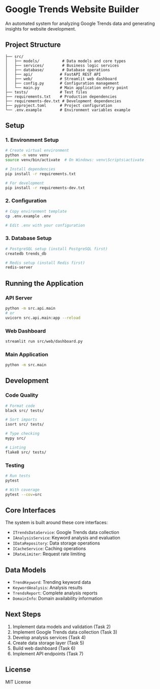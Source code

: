 # Google Trends Website Builder

An automated system for analyzing Google Trends data and generating insights for website development.

## Project Structure

```
├── src/
│   ├── models/          # Data models and core types
│   ├── services/        # Business logic services
│   ├── database/        # Database operations
│   ├── api/            # FastAPI REST API
│   ├── web/            # Streamlit web dashboard
│   ├── config.py       # Configuration management
│   └── main.py         # Main application entry point
├── tests/              # Test files
├── requirements.txt    # Production dependencies
├── requirements-dev.txt # Development dependencies
├── pyproject.toml      # Project configuration
└── .env.example        # Environment variables example
```

## Setup

### 1. Environment Setup

```bash
# Create virtual environment
python -m venv venv
source venv/bin/activate  # On Windows: venv\Scripts\activate

# Install dependencies
pip install -r requirements.txt

# For development
pip install -r requirements-dev.txt
```

### 2. Configuration

```bash
# Copy environment template
cp .env.example .env

# Edit .env with your configuration
```

### 3. Database Setup

```bash
# PostgreSQL setup (install PostgreSQL first)
createdb trends_db

# Redis setup (install Redis first)
redis-server
```

## Running the Application

### API Server
```bash
python -m src.api.main
# or
uvicorn src.api.main:app --reload
```

### Web Dashboard
```bash
streamlit run src/web/dashboard.py
```

### Main Application
```bash
python -m src.main
```

## Development

### Code Quality
```bash
# Format code
black src/ tests/

# Sort imports
isort src/ tests/

# Type checking
mypy src/

# Linting
flake8 src/ tests/
```

### Testing
```bash
# Run tests
pytest

# With coverage
pytest --cov=src
```

## Core Interfaces

The system is built around these core interfaces:

- `ITrendsDataService`: Google Trends data collection
- `IAnalysisService`: Keyword analysis and evaluation
- `IDataRepository`: Data storage operations
- `ICacheService`: Caching operations
- `IRateLimiter`: Request rate limiting

## Data Models

- `TrendKeyword`: Trending keyword data
- `KeywordAnalysis`: Analysis results
- `TrendsReport`: Complete analysis reports
- `DomainInfo`: Domain availability information

## Next Steps

1. Implement data models and validation (Task 2)
2. Implement Google Trends data collection (Task 3)
3. Develop analysis services (Task 4)
4. Create data storage layer (Task 5)
5. Build web dashboard (Task 6)
6. Implement API endpoints (Task 7)

## License

MIT License
